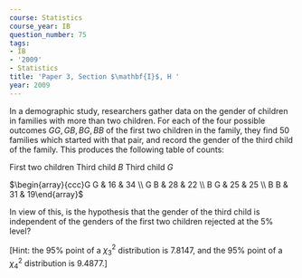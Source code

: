 ```yaml
---
course: Statistics
course_year: IB
question_number: 75
tags:
- IB
- '2009'
- Statistics
title: 'Paper 3, Section $\mathbf{I}$, H '
year: 2009
---
```




In a demographic study, researchers gather data on the gender of children in families with more than two children. For each of the four possible outcomes $G G, G B, B G, B B$ of the first two children in the family, they find 50 families which started with that pair, and record the gender of the third child of the family. This produces the following table of counts:

First two children Third child $B$ Third child $G$

$\begin{array}{ccc}G G & 16 & 34 \\ G B & 28 & 22 \\ B G & 25 & 25 \\ B B & 31 & 19\end{array}$

In view of this, is the hypothesis that the gender of the third child is independent of the genders of the first two children rejected at the $5 \%$ level?

[Hint: the $95 \%$ point of a $\chi_{3}^{2}$ distribution is $7.8147$, and the $95 \%$ point of a $\chi_{4}^{2}$ distribution is $9.4877 .]$